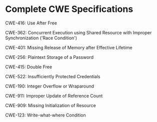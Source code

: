 

# Complete CWE Specifications

CWE-416: Use After Free

CWE-362: Concurrent Execution using Shared Resource with Improper Synchronization ('Race Condition')

CWE-401: Missing Release of Memory after Effective Lifetime

CWE-256: Plaintext Storage of a Password

CWE-415: Double Free

CWE-522: Insufficiently Protected Credentials

CWE-190: Integer Overflow or Wraparound

CWE-911: Improper Update of Reference Count

CWE-909: Missing Initialization of Resource

CWE-123: Write-what-where Condition